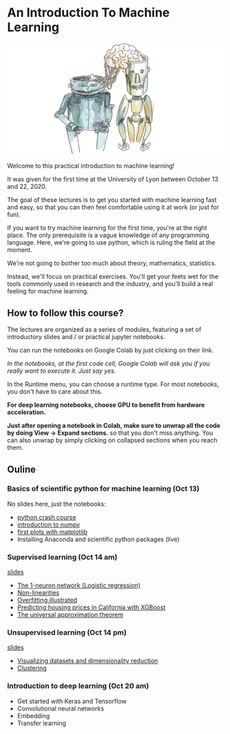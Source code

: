 # An Introduction To Machine Learning


![](doc/images/transfer_learning.jpg)


Welcome to this practical introduction to machine learning! 

It was given for the first time at the University of Lyon  between October 13 and 22, 2020. 

The goal of these lectures is to get you started with machine learning fast and easy, so that you can then feel comfortable using it at work (or just for fun).

If you want to try machine learning for the first time, you're at the right place. The only prerequisite is a vague knowledge of any programming language. Here, we're going to use python, which is ruling the field at the moment.

We're not going to bother too much about theory, mathematics, statistics. 

Instead, we'll focus on practical exercises. You'll get your feets wet for the tools commonly used in research and the industry, and you'll build a real feeling for machine learning.  


## How to follow this course? 

The lectures are organized as a series of modules, featuring a set of introductory slides and / or practical jupyter notebooks. 

You can run the notebooks on Google Colab by just clicking on their link. 

*In the notebooks, at the first code cell, Google Colab will ask you if you really want to execute it. Just say yes.*

In the Runtime menu, you can choose a runtime type. For most notebooks, you don't have to care about this. 

**For deep learning notebooks, choose GPU to benefit from hardware acceleration.**
 
**Just after opening a notebook in Colab, make sure to unwrap all the code by doing View -> Expand sections.** so that you don't miss anything. You can also unwrap by simply clicking on collapsed sections when you reach them. 
 
## Ouline

### Basics of scientific python for machine learning (Oct 13)

No slides here, just the notebooks: 

* [python crash course](https://colab.research.google.com/github/cbernet/introduction_machine_learning/blob/master/notebooks/python_crash_course/01_python_crash_course_for_machine_learning.ipynb) 
* [introduction to numpy](https://colab.research.google.com/github/cbernet/introduction_machine_learning/blob/master/notebooks/python_crash_course/02_numpy_for_machine_learning.ipynb)
* [first plots with matplotlib](https://colab.research.google.com/github/cbernet/introduction_machine_learning/blob/master/notebooks/python_crash_course/03_plotting_for_machine_learning.ipynb) 
* Installing Anaconda and scientific python packages (live)
   
### Supervised learning (Oct 14 am)

[slides](https://docs.google.com/presentation/d/1WTeOmpcj3Fr4KU2-ZASnBPjyNd5OddY6Bmr9YYZaXDs/edit?usp=sharing)

* [The 1-neuron network (Logistic regression)](https://colab.research.google.com/github/cbernet/introduction_machine_learning/blob/master/notebooks/supervised_learning/logistic_regression_1d.ipynb)
* [Non-linearities](https://colab.research.google.com/github/cbernet/introduction_machine_learning/blob/master/notebooks/supervised_learning/logistic_regression_2d.ipynb)
* [Overfitting illustrated](https://colab.research.google.com/github/cbernet/introduction_machine_learning/blob/master/notebooks/supervised_learning/overfitting.ipynb)
* [Predicting housing prices in California with XGBoost](https://colab.research.google.com/github/cbernet/introduction_machine_learning/blob/master/notebooks/supervised_learning/xgboost_housing.ipynb)
* [The universal approximation theorem](https://colab.research.google.com/github/cbernet/introduction_machine_learning/blob/master/notebooks/supervised_learning/universal_approx.ipynb)

### Unsupervised learning (Oct 14 pm)

[slides]()

* [Visualizing datasets and dimensionality reduction](https://colab.research.google.com/github/cbernet/introduction_machine_learning/blob/master/notebooks/unsupervised_learning/visualizing_datasets.ipynb)
* [Clustering](https://colab.research.google.com/github/cbernet/introduction_machine_learning/blob/master/notebooks/unsupervised_learning/clustering.ipynb)

### Introduction to deep learning (Oct 20 am)
   
* Get started with Keras and Tensorflow
* Convolutional neural networks 
* Embedding
* Transfer learning

